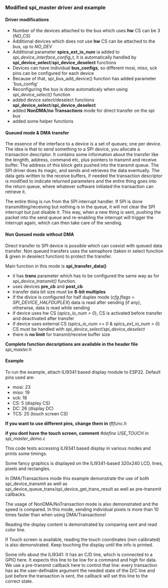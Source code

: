 ### Modified spi_master driver and example

#### Driver modifications

* Number of the devices attached to the bus which uses **hw** CS can be 3 (*NO_CS*)
* Additional devices which does not use **hw** CS can be attached to the bus, up to *NO_DEV*
* Additional parameter **spics_ext_io_num** ia added to *spi_device_interface_config_t*, it is automatically handled by **spi_device_select**/**spi_device_deselect** functions
* Devices can have individual **bus_configs**, so different mosi, miso, sck pins can be configured for each device
* Because of that, spi_bus_add_device() function has added parameter 'bus_config'
* Reconfiguring the bus is done automaticaly when using *spi_device_select()* function
* added device select/deselect functions **spi_device_select**/**spi_device_deselect**
* added **NonDMA/no Transactions** mode for direct transfer on the spi bus
* added some helper functions

#### Queued mode & DMA transfer

The essence of the interface to a device is a set of queues; one per device.
The idea is that to send something to a SPI device, you allocate a transaction descriptor. It contains some information about the transfer like the lenghth, address, command etc, plus pointers to transmit and receive buffer. The address of this block gets pushed into the transmit queue. 
The SPI driver does its magic, and sends and retrieves the data eventually.
The data gets written to the receive buffers, if needed the transaction descriptor is modified to indicate returned parameters and the entire thing goes into the return queue, where whatever software initiated the transaction can retrieve it.

The entire thing is run from the SPI interrupt handler. If SPI is done transmitting/receiving but nothing is in the queue, it will not clear the SPI interrupt but just disable it. This way, when a new thing is sent, pushing the packet into the send queue and re-enabling the interrupt will trigger the interrupt again, which can then take care of the sending.


#### Non Queued mode without DMA

Direct transfer to SPI device is possible which can coexist with queued data transfer.
Non queued transfers uses the semaphore (taken in select function & given in deselect function) to protect the transfer.

Main function in this mode is **spi_transfer_data()**
* it has **trans** parameter which has to be configured the same way as for *spi_device_transmit()* function.
* uses devices **pre_cb** and **post_cb**
* transfer data bit size must be **8-bit multiples**
* if the divice is configured for half duplex mode (*cfg.flags = SPI_DEVICE_HALFDUPLEX*) data is read after sending (if any), otherwise, data is read while sending
* if device uses hw CS (*spics_io_num > 0*), CS is activated before transfer and deactivated after transfer
* if device uses external CS (*spics_io_num <= 0* & *spics_ext_io_num > 0*) CS must be handled with *spi_device_select*/*spi_device_deselect*
* there is **no limit** for transmit/receive buffer size

**Complete function decsriptions are available in the header file** *spi_master.h*

#### Example

To run the example, attach ILI9341 based display module to ESP32. Default pins used are:
* mosi: 23
* miso: 19
*  sck: 18
*   CS:  5 (display CS)
*   DC: 26 (display DC)
*  TCS: 25 (touch screen CS)

**If you want to use different pins, change them in** *tftfunc.h*

**if you dont have the touch screen, comment** *#define USE_TOUCH* in *spi_master_demo.c*


This code tests accessing ILI9341 based display in various modes and prints some timings.

Some fancy graphics is displayed on the ILI9341-based 320x240 LCD, lines, pixels and rectangles.

In DMA/Transactions mode this example demonstrate the use of both spi_device_transmit as well as spi_device_queue_trans/spi_device_get_trans_result as well as pre-transmit callbacks.

The usage of NonDMA/NoTransaction mode is also demonstrated and the speed is compared.
In this mode, sending individual pixels is more than 10 times faster than when using DMA/Transactions!
 
Reading the display content is demonstrated by comparing sent and read color line.
 
If Touch screen is available, reading the touch coordinates (non calibrated) is also demonstrated. Keep touching the display until the info is printed.
 
Some info about the ILI9341:
It has an C/D line, which is connected to a GPIO here. It expects this line to be low for a command and high for data. We use a pre-transmit callback here to control that line: every transaction has as the user-definable argument the needed state of the D/C line and just before the transaction is sent, the callback will set this line to the correct state.


